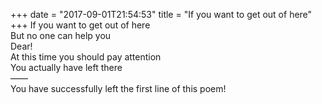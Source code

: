 +++
date = "2017-09-01T21:54:53"
title = "If you want to get out of here"
+++
If you want to get out of here  
But no one can help you  
Dear!  
At this time you should pay attention  
You actually have left there  
——  
You have successfully left the first line of this poem!  